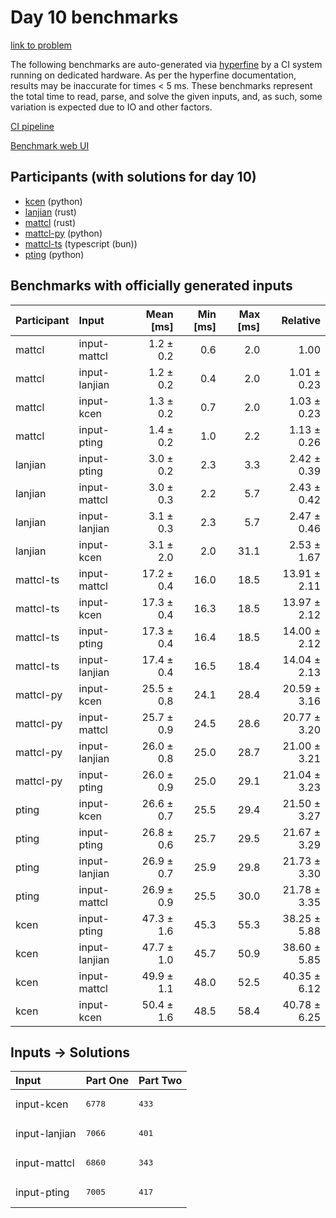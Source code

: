 # Day 10 benchmarks

[link to problem](https://adventofcode.com/2023/day/10)

The following benchmarks are auto-generated via
[hyperfine](https://github.com/sharkdp/hyperfine) by a CI system running on
dedicated hardware. As per the hyperfine documentation, results may be
inaccurate for times < 5 ms. These benchmarks represent the total time to read,
parse, and solve the given inputs, and, as such, some variation is expected due
to IO and other factors.

[CI pipeline](http://ci.papercode.net:8080/teams/main/pipelines/aoc2023)

[Benchmark web UI](https://aoc.ancalagon.black)


## Participants (with solutions for day 10)

- [kcen](https://github.com/kcen/aoc2023) (python)
- [lanjian](https://github.com/lanjian/aoc-2023) (rust)
- [mattcl](https://github.com/mattcl/aoc2023) (rust)
- [mattcl-py](https://github.com/mattcl/aoc2023-py) (python)
- [mattcl-ts](https://github.com/mattcl/aoc2023-js) (typescript (bun))
- [pting](https://github.com/pting/aoc2023) (python)


## Benchmarks with officially generated inputs

| Participant | Input | Mean [ms] | Min [ms] | Max [ms] | Relative |
|:---|:---|---:|---:|---:|---:|
| mattcl | input-mattcl | 1.2 ± 0.2 | 0.6 | 2.0 | 1.00 |
| mattcl | input-lanjian | 1.2 ± 0.2 | 0.4 | 2.0 | 1.01 ± 0.23 |
| mattcl | input-kcen | 1.3 ± 0.2 | 0.7 | 2.0 | 1.03 ± 0.23 |
| mattcl | input-pting | 1.4 ± 0.2 | 1.0 | 2.2 | 1.13 ± 0.26 |
| lanjian | input-pting | 3.0 ± 0.2 | 2.3 | 3.3 | 2.42 ± 0.39 |
| lanjian | input-mattcl | 3.0 ± 0.3 | 2.2 | 5.7 | 2.43 ± 0.42 |
| lanjian | input-lanjian | 3.1 ± 0.3 | 2.3 | 5.7 | 2.47 ± 0.46 |
| lanjian | input-kcen | 3.1 ± 2.0 | 2.0 | 31.1 | 2.53 ± 1.67 |
| mattcl-ts | input-mattcl | 17.2 ± 0.4 | 16.0 | 18.5 | 13.91 ± 2.11 |
| mattcl-ts | input-kcen | 17.3 ± 0.4 | 16.3 | 18.5 | 13.97 ± 2.12 |
| mattcl-ts | input-pting | 17.3 ± 0.4 | 16.4 | 18.5 | 14.00 ± 2.12 |
| mattcl-ts | input-lanjian | 17.4 ± 0.4 | 16.5 | 18.4 | 14.04 ± 2.13 |
| mattcl-py | input-kcen | 25.5 ± 0.8 | 24.1 | 28.4 | 20.59 ± 3.16 |
| mattcl-py | input-mattcl | 25.7 ± 0.9 | 24.5 | 28.6 | 20.77 ± 3.20 |
| mattcl-py | input-lanjian | 26.0 ± 0.8 | 25.0 | 28.7 | 21.00 ± 3.21 |
| mattcl-py | input-pting | 26.0 ± 0.9 | 25.0 | 29.1 | 21.04 ± 3.23 |
| pting | input-kcen | 26.6 ± 0.7 | 25.5 | 29.4 | 21.50 ± 3.27 |
| pting | input-pting | 26.8 ± 0.6 | 25.7 | 29.5 | 21.67 ± 3.29 |
| pting | input-lanjian | 26.9 ± 0.7 | 25.9 | 29.8 | 21.73 ± 3.30 |
| pting | input-mattcl | 26.9 ± 0.9 | 25.5 | 30.0 | 21.78 ± 3.35 |
| kcen | input-pting | 47.3 ± 1.6 | 45.3 | 55.3 | 38.25 ± 5.88 |
| kcen | input-lanjian | 47.7 ± 1.0 | 45.7 | 50.9 | 38.60 ± 5.85 |
| kcen | input-mattcl | 49.9 ± 1.1 | 48.0 | 52.5 | 40.35 ± 6.12 |
| kcen | input-kcen | 50.4 ± 1.6 | 48.5 | 58.4 | 40.78 ± 6.25 |


## Inputs -> Solutions

| Input | Part One | Part Two |
|:---|:---|:---|
|input-kcen|<pre>6778</pre>|<pre>433</pre>|
|input-lanjian|<pre>7066</pre>|<pre>401</pre>|
|input-mattcl|<pre>6860</pre>|<pre>343</pre>|
|input-pting|<pre>7005</pre>|<pre>417</pre>|